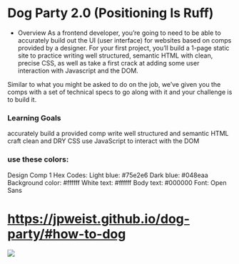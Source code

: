 # Dog Party 2.0 (Positioning Is Ruff)
- Overview
As a frontend developer, you’re going to need to be able to accurately build out the UI (user interface) for websites based on comps provided by a designer. For your first project, you’ll build a 1-page static site to practice writing well structured, semantic HTML with clean, precise CSS, as well as take a first crack at adding some user interaction with Javascript and the DOM.

Similar to what you might be asked to do on the job, we’ve given you the comps with a set of technical specs to go along with it and your challenge is to build it.

### Learning Goals
accurately build a provided comp
write well structured and semantic HTML
craft clean and DRY CSS
use JavaScript to interact with the DOM

### use these colors:

Design Comp 1
Hex Codes:
Light blue: #75e2e6
Dark blue: #048eaa
Background color: #ffffff
White text: #ffffff
Body text: #000000
Font: Open Sans


# https://jpweist.github.io/dog-party/#how-to-dog

![](https://github.com/jpweist/dog-party/blob/master/dog-party-gif.gif)




